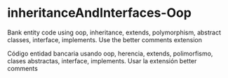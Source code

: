 # inheritanceAndInterfaces-Oop
Bank entity code using oop, inheritance, extends, polymorphism, abstract classes, interface, implements.
Use the better comments extension

Código  entidad bancaria usando oop, herencia, extends, polimorfismo, clases abstractas, interface, implements.
Usar la extensión better comments
